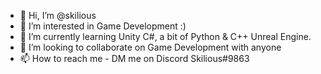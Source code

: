 - 👋 Hi, I’m @skilious
- 👀 I’m interested in Game Development :)
- 🌱 I’m currently learning Unity C#, a bit of Python & C++ Unreal Engine.
- 💞️ I’m looking to collaborate on Game Development with anyone
- 📫 How to reach me - DM me on Discord Skilious#9863

<!---
skilious/skilious is a ✨ special ✨ repository because its `README.md` (this file) appears on your GitHub profile.
You can click the Preview link to take a look at your changes.
--->
